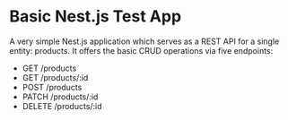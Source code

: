 # Basic Nest.js Test App

A very simple Nest.js application which serves as a REST API for a single entity: products. It offers the basic CRUD operations via five endpoints:

* GET     /products
* GET     /products/:id
* POST    /products
* PATCH   /products/:id
* DELETE  /products/:id
